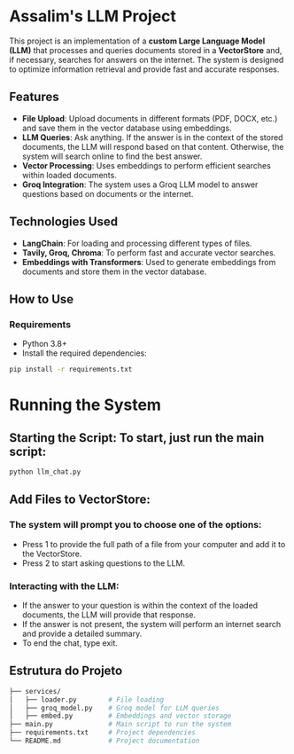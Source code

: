 # Assalim's LLM Project

This project is an implementation of a **custom Large Language Model (LLM)** that processes and queries documents stored in a **VectorStore** and, if necessary, searches for answers on the internet. The system is designed to optimize information retrieval and provide fast and accurate responses.

## Features

- **File Upload**: Upload documents in different formats (PDF, DOCX, etc.) and save them in the vector database using embeddings.
- **LLM Queries**: Ask anything. If the answer is in the context of the stored documents, the LLM will respond based on that content. Otherwise, the system will search online to find the best answer.
- **Vector Processing**: Uses embeddings to perform efficient searches within loaded documents.
- **Groq Integration**: The system uses a Groq LLM model to answer questions based on documents or the internet.

## Technologies Used

- **LangChain**: For loading and processing different types of files.
- **Tavily, Groq, Chroma**: To perform fast and accurate vector searches.
- **Embeddings with Transformers**: Used to generate embeddings from documents and store them in the vector database.

## How to Use

### Requirements

- Python 3.8+
- Install the required dependencies:

```bash
pip install -r requirements.txt
```

# Running the System

## Starting the Script: To start, just run the main script:

```bash
python llm_chat.py
```

## Add Files to VectorStore:

### The system will prompt you to choose one of the options:

  - Press 1 to provide the full path of a file from your computer and add it to the VectorStore.
  - Press 2 to start asking questions to the LLM.
    
### Interacting with the LLM:

  - If the answer to your question is within the context of the loaded documents, the LLM will provide that response.
  - If the answer is not present, the system will perform an internet search and provide a detailed summary.
  - To end the chat, type exit.

## Estrutura do Projeto

```bash
├── services/
│   ├── loader.py        # File loading
│   ├── groq_model.py    # Groq model for LLM queries
│   ├── embed.py         # Embeddings and vector storage
├── main.py              # Main script to run the system
├── requirements.txt     # Project dependencies
└── README.md            # Project documentation
```
